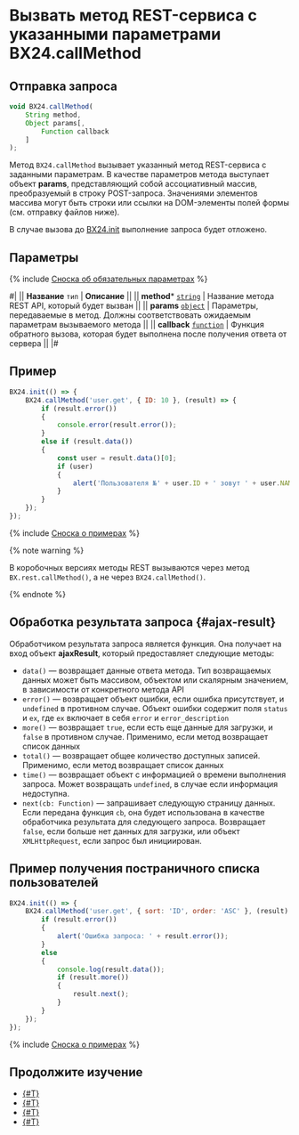 # Вызвать метод REST-сервиса с указанными параметрами BX24.callMethod

## Отправка запроса

```js
void BX24.callMethod(
    String method,
    Object params[,
        Function callback
    ]
);
```

Метод `BX24.callMethod` вызывает указанный метод REST-сервиса с заданными параметрам. В качестве параметров метода выступает объект **params**, представляющий собой ассоциативный массив, преобразуемый в строку POST-запроса. Значениями элементов массива могут быть строки или ссылки на DOM-элементы полей формы (см. отправку файлов ниже).

В случае вызова до [BX24.init](../system-functions/bx24-init.md) выполнение запроса будет отложено.

## Параметры

{% include [Сноска об обязательных параметрах](../../../_includes/required.md) %}

#|
|| **Название**
`тип` | **Описание** ||
|| **method***
[`string`](../../data-types.md) | Название метода REST API, который будет вызван ||
|| **params**
[`object`](../../data-types.md) | Параметры, передаваемые в метод. Должны соответствовать ожидаемым параметрам вызываемого метода ||
|| **callback**
[`function`](../../data-types.md) | Функция обратного вызова, которая будет выполнена после получения ответа от сервера ||
|#

## Пример

```js
BX24.init(() => {
    BX24.callMethod('user.get', { ID: 10 }, (result) => {
        if (result.error())
        {
            console.error(result.error());
        }
        else if (result.data())
        {
            const user = result.data()[0];
            if (user)
            {
                alert('Пользователя №' + user.ID + ' зовут ' + user.NAME);
            }
        }
    });
});
```

{% include [Сноска о примерах](../../../_includes/examples.md) %}

{% note warning %}

В коробочных версиях методы REST вызываются через метод `BX.rest.callMethod()`, а не через `BX24.callMethod()`.

{% endnote %}

## Обработка результата запроса {#ajax-result}

Обработчиком результата запроса является функция. Она получает на вход объект **ajaxResult**, который предоставляет следующие методы: 

- `data()` — возвращает данные ответа метода. Тип возвращаемых данных может быть массивом, объектом или скалярным значением, в зависимости от конкретного метода API  
- `error()` — возвращает объект ошибки, если ошибка присутствует, и `undefined` в противном случае. Объект ошибки содержит поля `status` и `ex`, где `ex` включает в себя `error` и `error_description`
- `more()` — возвращает `true`, если есть еще данные для загрузки, и `false` в противном случае. Применимо, если метод возвращает список данных
- `total()` — возвращает общее количество доступных записей. Применимо, если метод возвращает список данных
- `time()` — возвращает объект с информацией о времени выполнения запроса. Может возвращать `undefined`, в случае если информация недоступна.
- `next(cb: Function)` — запрашивает следующую страницу данных. Если передана функция `cb`, она будет использована в качестве обработчика результата для следующего запроса. Возвращает `false`, если больше нет данных для загрузки, или объект `XMLHttpRequest`, если запрос был инициирован.

## Пример получения постраничного списка пользователей

```js
BX24.init(() => {
    BX24.callMethod('user.get', { sort: 'ID', order: 'ASC' }, (result) => {
        if (result.error())
        {
            alert('Ошибка запроса: ' + result.error());
        }
        else
        {
            console.log(result.data());
            if (result.more())
            {
                result.next();
            }
        }
    });
});
```

{% include [Сноска о примерах](../../../_includes/examples.md) %}

## Продолжите изучение

- [{#T}](./bx24-call-bind.md)
- [{#T}](./bx24-call-unbind.md)
- [{#T}](./bx24-call-batch.md)
- [{#T}](./files.md)